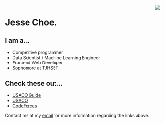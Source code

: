 <a>
<img align="right" src="https://github-readme-stats.vercel.app/api?username=jessechoe10&theme=algolia">
</a>

<h1>
Jesse Choe.
</h1>

<h2>
	I am a...
</h2>

- Competitive programmer
- Data Scientist / Machine Learning Engineer
- Frontend Web Developer
- Sophomore at TJHSST

<h2>
	Check these out...
</h2>

- [USACO Guide](https://usaco.guide)
- [USACO](http://usaco.org)
- [CodeForces](https://codeforces.com)

Contact me at my [email](jessechoe10@gmail.com) for more information regarding the links above.

